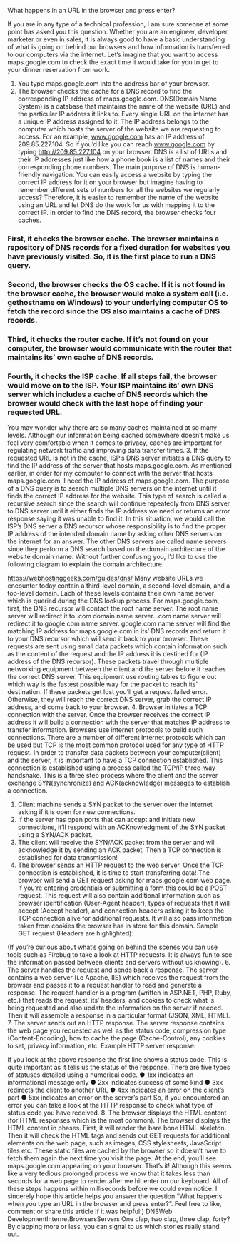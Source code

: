 What happens in an URL in the browser and press enter?

If you are in any type of a technical profession, I am sure someone at some point has asked you this question. Whether you are an engineer, developer, marketer or even in sales, it is always good to have a basic understanding of what is going on behind our browsers and how information is transferred to our computers via the internet.
Let’s imagine that you want to access maps.google.com to check the exact time it would take for you to get to your dinner reservation from work.
1. You type maps.google.com into the address bar of your browser.
2. The browser checks the cache for a DNS record to find the corresponding IP address of maps.google.com.
DNS(Domain Name System) is a database that maintains the name of the website (URL) and the particular IP address it links to. Every single URL on the internet has a unique IP address assigned to it. The IP address belongs to the computer which hosts the server of the website we are requesting to access. For an example, www.google.com has an IP address of 209.85.227.104. So if you’d like you can reach www.google.com by typing http://209.85.227.104 on your browser. DNS is a list of URLs and their IP addresses just like how a phone book is a list of names and their corresponding phone numbers.
The main purpose of DNS is human-friendly navigation. You can easily access a website by typing the correct IP address for it on your browser but imagine having to remember different sets of numbers for all the websites we regularly access? Therefore, it is easier to remember the name of the website using an URL and let DNS do the work for us with mapping it to the correct IP.
In order to find the DNS record, the browser checks four caches.


### First, it checks the browser cache. The browser maintains a repository of DNS records for a fixed duration for websites you have previously visited. So, it is the first place to run a DNS query.


### Second, the browser checks the OS cache. If it is not found in the browser cache, the browser would make a system call (i.e. gethostname on Windows) to your underlying computer OS to fetch the record since the OS also maintains a cache of DNS records.
### Third, it checks the router cache. If it’s not found on your computer, the browser would communicate with the router that maintains its’ own cache of DNS records.
### Fourth, it checks the ISP cache. If all steps fail, the browser would move on to the ISP. Your ISP maintains its’ own DNS server which includes a cache of DNS records which the browser would check with the last hope of finding your requested URL.
You may wonder why there are so many caches maintained at so many levels. Although our information being cached somewhere doesn’t make us feel very comfortable when it comes to privacy, caches are important for regulating network traffic and improving data transfer times.
3. If the requested URL is not in the cache, ISP’s DNS server initiates a DNS query to find the IP address of the server that hosts maps.google.com.
As mentioned earlier, in order for my computer to connect with the server that hosts maps.google.com, I need the IP address of maps.google.com. The purpose of a DNS query is to search multiple DNS servers on the internet until it finds the correct IP address for the website. This type of search is called a recursive search since the search will continue repeatedly from DNS server to DNS server until it either finds the IP address we need or returns an error response saying it was unable to find it.
In this situation, we would call the ISP’s DNS server a DNS recursor whose responsibility is to find the proper IP address of the intended domain name by asking other DNS servers on the internet for an answer. The other DNS servers are called name servers since they perform a DNS search based on the domain architecture of the website domain name.
Without further confusing you, I’d like to use the following diagram to explain the domain architecture.

https://webhostinggeeks.com/guides/dns/
Many website URLs we encounter today contain a third-level domain, a second-level domain, and a top-level domain. Each of these levels contains their own name server which is queried during the DNS lookup process.
For maps.google.com, first, the DNS recursor will contact the root name server. The root name server will redirect it to .com domain name server. .com name server will redirect it to google.com name server. google.com name server will find the matching IP address for maps.google.com in its’ DNS records and return it to your DNS recursor which will send it back to your browser.
These requests are sent using small data packets which contain information such as the content of the request and the IP address it is destined for (IP address of the DNS recursor). These packets travel through multiple networking equipment between the client and the server before it reaches the correct DNS server. This equipment use routing tables to figure out which way is the fastest possible way for the packet to reach its’ destination. If these packets get lost you’ll get a request failed error. Otherwise, they will reach the correct DNS server, grab the correct IP address, and come back to your browser.
4. Browser initiates a TCP connection with the server.
Once the browser receives the correct IP address it will build a connection with the server that matches IP address to transfer information. Browsers use internet protocols to build such connections. There are a number of different internet protocols which can be used but TCP is the most common protocol used for any type of HTTP request.
In order to transfer data packets between your computer(client) and the server, it is important to have a TCP connection established. This connection is established using a process called the TCP/IP three-way handshake. This is a three step process where the client and the server exchange SYN(synchronize) and ACK(acknowledge) messages to establish a connection.
1. Client machine sends a SYN packet to the server over the internet asking if it is open for new connections.
2. If the server has open ports that can accept and initiate new connections, it’ll respond with an ACKnowledgment of the SYN packet using a SYN/ACK packet.
3. The client will receive the SYN/ACK packet from the server and will acknowledge it by sending an ACK packet.
Then a TCP connection is established for data transmission!
5. The browser sends an HTTP request to the web server.
Once the TCP connection is established, it is time to start transferring data! The browser will send a GET request asking for maps.google.com web page. If you’re entering credentials or submitting a form this could be a POST request. This request will also contain additional information such as browser identification (User-Agent header), types of requests that it will accept (Accept header), and connection headers asking it to keep the TCP connection alive for additional requests. It will also pass information taken from cookies the browser has in store for this domain.
Sample GET request (Headers are highlighted):

(If you’re curious about what’s going on behind the scenes you can use tools such as Firebug to take a look at HTTP requests. It is always fun to see the information passed between clients and servers without us knowing).
6. The server handles the request and sends back a response.
The server contains a web server (i.e Apache, IIS) which receives the request from the browser and passes it to a request handler to read and generate a response. The request handler is a program (written in ASP.NET, PHP, Ruby, etc.) that reads the request, its’ headers, and cookies to check what is being requested and also update the information on the server if needed. Then it will assemble a response in a particular format (JSON, XML, HTML).
7. The server sends out an HTTP response.
The server response contains the web page you requested as well as the status code, compression type (Content-Encoding), how to cache the page (Cache-Control), any cookies to set, privacy information, etc.
Example HTTP server response:

If you look at the above response the first line shows a status code. This is quite important as it tells us the status of the response. There are five types of statuses detailed using a numerical code.
● 1xx indicates an informational message only
● 2xx indicates success of some kind
● 3xx redirects the client to another URL
● 4xx indicates an error on the client’s part
● 5xx indicates an error on the server’s part
So, if you encountered an error you can take a look at the HTTP response to check what type of status code you have received.
8. The browser displays the HTML content (for HTML responses which is the most common).
The browser displays the HTML content in phases. First, it will render the bare bone HTML skeleton. Then it will check the HTML tags and sends out GET requests for additional elements on the web page, such as images, CSS stylesheets, JavaScript files etc. These static files are cached by the browser so it doesn’t have to fetch them again the next time you visit the page. At the end, you’ll see maps.google.com appearing on your browser.
That’s it!
Although this seems like a very tedious prolonged process we know that it takes less than seconds for a web page to render after we hit enter on our keyboard. All of these steps happens within milliseconds before we could even notice. I sincerely hope this article helps you answer the question “What happens when you type an URL in the browser and press enter?”.
Feel free to like, comment or share this article if it was helpful:)
DNSWeb DevelopmentInternetBrowsersServers
One clap, two clap, three clap, forty?
By clapping more or less, you can signal to us which stories really stand out.

